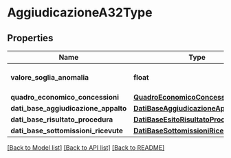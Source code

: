 # AggiudicazioneA32Type

## Properties
Name | Type | Description | Notes
------------ | ------------- | ------------- | -------------
**valore_soglia_anomalia** | **float** | Valore soglia anomalia | [optional] 
**quadro_economico_concessioni** | [**QuadroEconomicoConcessioniType**](QuadroEconomicoConcessioniType.md) |  | [optional] 
**dati_base_aggiudicazione_appalto** | [**DatiBaseAggiudicazioneAppaltoType**](DatiBaseAggiudicazioneAppaltoType.md) |  | [optional] 
**dati_base_risultato_procedura** | [**DatiBaseEsitoRisultatoProceduraType**](DatiBaseEsitoRisultatoProceduraType.md) |  | [optional] 
**dati_base_sottomissioni_ricevute** | [**DatiBaseSottomissioniRicevuteType**](DatiBaseSottomissioniRicevuteType.md) |  | [optional] 

[[Back to Model list]](../README.md#documentation-for-models) [[Back to API list]](../README.md#documentation-for-api-endpoints) [[Back to README]](../README.md)

